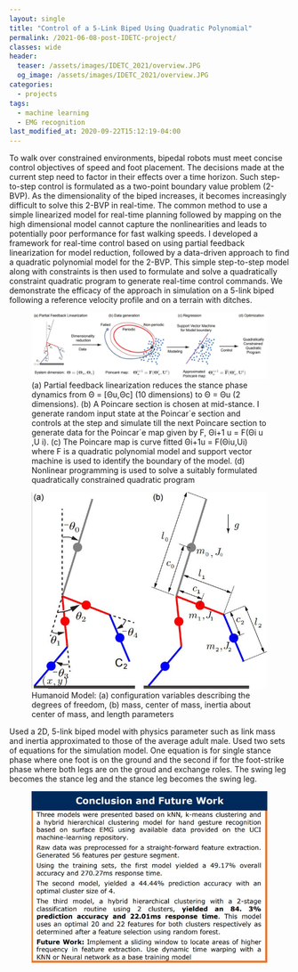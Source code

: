 ```yaml
---
layout: single
title: "Control of a 5-Link Biped Using Quadratic Polynomial"
permalink: /2021-06-08-post-IDETC-project/
classes: wide
header:
  teaser: /assets/images/IDETC_2021/overview.JPG
  og_image: /assets/images/IDETC_2021/overview.JPG
categories:
  - projects
tags:
  - machine learning
  - EMG recognition
last_modified_at: 2020-09-22T15:12:19-04:00
---
```

To walk over constrained environments, bipedal robots must meet concise control objectives of speed and foot placement. The decisions made at the current step need to factor in their effects over a time horizon. Such step-to-step control is formulated as a two-point boundary value problem (2-BVP). As the dimensionality of the biped increases, it becomes increasingly
difficult to solve this 2-BVP in real-time. The common method to use a simple linearized model for real-time planning followed by mapping on the high dimensional model cannot capture the
nonlinearities and leads to potentially poor performance for fast walking speeds. I developed a framework for real-time control based on using partial feedback linearization for model reduction, followed by a data-driven approach to find a quadratic polynomial model for the 2-BVP. This simple step-to-step model along with constraints is then used to formulate and solve a quadratically constraint quadratic program to generate real-time control commands. We demonstrate the efficacy of the approach in simulation on a 5-link biped following a reference velocity profile and on a terrain with ditches.

<figure>
    <a href="/assets/images/IDETC_2021/overview.JPG"><img src="/assets/images/IDETC_2021/overview.JPG"></a>
    <figcaption>(a) Partial feedback linearization reduces the stance phase dynamics from Θ = [Θu,Θc] (10 dimensions) to Θ = Θu (2 dimensions). (b) A Poincare section is chosen at mid-stance. I generate random input state at the Poincar´e section and controls at the step and simulate till the next Poincare section to generate data for the Poincar´e map given by F, Θi+1 u = F(Θi u ,U i). (c) The Poincare map is curve fitted Θi+1u = F(Θiu,Ui) where F is a quadratic polynomial model and support vector machine is used to identify the boundary of the model. (d) Nonlinear programming is used to solve a suitably formulated quadratically constrained quadratic program</figcaption>
</figure>



<figure>
    <a href="/assets/images/IDETC_2021/humanoid_2D.JPG"><img src="/assets/images/IDETC_2021/humanoid_2D.JPG", width:30%></a>
    <figcaption>Humanoid Model: (a) configuration variables describing the degrees of freedom, (b) mass, center of mass, inertia about center of mass, and length parameters</figcaption>
</figure>

Used a 2D, 5-link biped model with physics parameter such as link mass and inertia approximated to those of the average adult male. Used two sets of equations for the simulation model. One equation is for single stance phase where one foot is on the ground and the second if for the foot-strike phase where both legs are on the groud and exchange roles. The swing leg becomes the stance leg and the stance leg becomes the swing leg.



<figure class="half">
    <a href="/assets/images/EMG_pattern_recognition/Conclusion.JPG"><img src="/assets/images/EMG_pattern_recognition/Conclusion.JPG"></a>
    <figcaption></figcaption>
</figure>




